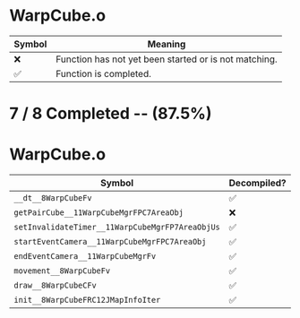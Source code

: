 # WarpCube.o
| Symbol | Meaning 
| ------------- | ------------- 
| :x: | Function has not yet been started or is not matching. 
| :white_check_mark: | Function is completed. 


# 7 / 8 Completed -- (87.5%)
# WarpCube.o
| Symbol | Decompiled? |
| ------------- | ------------- |
| `__dt__8WarpCubeFv` | :white_check_mark: |
| `getPairCube__11WarpCubeMgrFPC7AreaObj` | :x: |
| `setInvalidateTimer__11WarpCubeMgrFP7AreaObjUs` | :white_check_mark: |
| `startEventCamera__11WarpCubeMgrFPC7AreaObj` | :white_check_mark: |
| `endEventCamera__11WarpCubeMgrFv` | :white_check_mark: |
| `movement__8WarpCubeFv` | :white_check_mark: |
| `draw__8WarpCubeCFv` | :white_check_mark: |
| `init__8WarpCubeFRC12JMapInfoIter` | :white_check_mark: |
